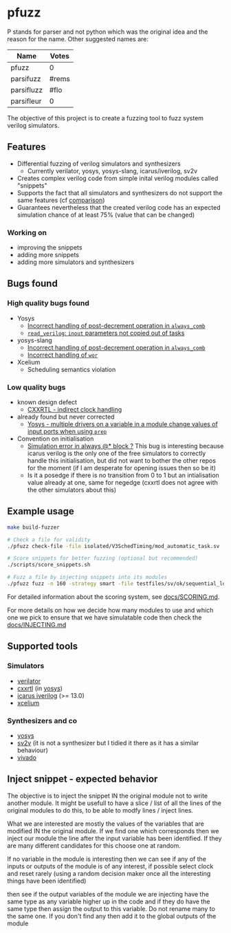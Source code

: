 # pfuzz

P stands for parser and not python which was the original idea and the reason for the name.
Other suggested names are:

| Name       | Votes |
| ---------- | ----- |
| pfuzz      | 0     |
| parsifuzz  | #rems     |
| parsifluzz | #flo     |
| parsifleur | 0     |

The objective of this project is to create a fuzzing tool to fuzz system verilog simulators.

## Features

- Differential fuzzing of verilog simulators and synthesizers
  - Currently verilator, yosys, yosys-slang, icarus/iverilog, sv2v
- Creates complex verilog code from simple inital verilog modules called "snippets"
- Supports the fact that all simulators and synthesizers do not support the same features (cf [comparison](https://chipsalliance.github.io/sv-tests-results/))
- Guarantees nevertheless that the created verilog code has an expected simulation chance of at least 75% (value that can be changed)

### Working on

- improving the snippets
- adding more snippets
- adding more simulators and synthesizers

## Bugs found

### High quality bugs found

- Yosys
  - [Incorrect handling of post-decrement operation in `always_comb`](https://github.com/YosysHQ/yosys/issues/5151)
  - [`read_verilog`: `inout` parameters not copied out of tasks](https://github.com/YosysHQ/yosys/issues/5157)
- yosys-slang
  - [Incorrect handling of post-decrement operation in `always_comb`](https://github.com/povik/yosys-slang/issues/161)
  - [Incorrect handling of `wor`](https://github.com/povik/yosys-slang/issues/212)
- Xcelium
  - Scheduling semantics violation

### Low quality bugs

- known design defect
  - [CXXRTL - indirect clock handling](https://github.com/YosysHQ/yosys/issues/5161)
- already found but never corrected
  - [Yosys - multiple drivers on a variable in a module change values of input ports when using `prep`](https://github.com/YosysHQ/yosys/issues/5212)
- Convention on initialisation
  - [Simulation error in always @* block ?](https://github.com/steveicarus/iverilog/issues/1254)
    This bug is interesting because icarus verilog is the only one of the free simulators to correctly handle this initialisation, but did not want to bother the other repos for the moment (if I am desperate for opening issues then so be it)
  - Is it a posedge if there is no transition from 0 to 1 but an intialisation value already at one, same for negedge (cxxrtl does not agree with the other simulators about this)

## Example usage

```bash
make build-fuzzer

# Check a file for validity
./pfuzz check-file -file isolated/V3SchedTiming/mod_automatic_task.sv 

# Score snippets for better fuzzing (optional but recommended)
./scripts/score_snippets.sh

# Fuzz a file by injecting snippets into its modules
./pfuzz fuzz -n 160 -strategy smart -file testfiles/sv/ok/sequential_logic.sv -vv

```

For detailed information about the scoring system, see [docs/SCORING.md](docs/SCORING.md).

For more details on how we decide how many modules to use and which one we pick to ensure that we have simulatable code then check the [docs/INJECTING.md](docs/INJECTING.md)

## Supported tools

### Simulators

- [verilator](https://github.com/verilator/verilator)
- [cxxrtl](https://cxxrtl.org/) (in [yosys](https://yosyshq.readthedocs.io/projects/yosys/en/latest/cmd/write_cxxrtl.html))
- [icarus iverilog](https://github.com/steveicarus/iverilog) (>= 13.0)
- [xcelium](https://www.cadence.com/ja_JP/home/tools/system-design-and-verification/simulation-and-testbench-verification/xcelium-simulator.html)

### Synthesizers and co

- [yosys](https://github.com/YosysHQ/yosys/)
- [sv2v](https://github.com/zachjs/sv2v) (it is not a synthesizer but I tidied it there as it has a similar behaviour)
- [vivado](https://www.amd.com/en/products/software/adaptive-socs-and-fpgas/vivado.html)

## Inject snippet - expected behavior

The objective is to inject the snippet IN the original module not to write another module.
It might be usefull to have a slice / list of all the lines of the original modules to do this, to be able to modfy lines / inject lines.

What we are interested are mostly the values of the variables that are modified IN the original module. If we find one which corresponds then we inject our module the line after the input variable has been identified. If they are many different candidates for this choose one at random.

If no variable in the module is interesting then we can see if any of the inputs or outputs of the module is of any interest, if possible select clock and reset rarely (using a random decision maker once all the interesting things have been identified)

then see if the output variables of the module we are injecting have the same type as any variable higher up in the code and if they do have the same type then assign the output to this variable. Do not rename many to the same one. If you don't find any then add it to the global outputs of the module
